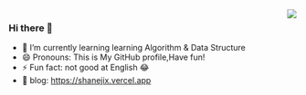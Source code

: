 <img align="right" src="https://github-readme-stats.vercel.app/api?username=shanejix&show_icons=true&theme=radical" />

### Hi there 👋

<!--
**shanejixx/shanejixx** is a ✨ _special_ ✨ repository because its `README.md` (this file) appears on your GitHub profile.

Here are some ideas to get you started:

- 🔭 I’m currently working on ...
- 🌱 I’m currently learning ...
- 👯 I’m looking to collaborate on ...
- 🤔 I’m looking for help with ...
- 💬 Ask me about ...
- 📫 How to reach me: ...
- 😄 Pronouns: ...
- ⚡ Fun fact: ...

-->

- 🌱 I’m currently learning learning Algorithm & Data Structure
- 😄 Pronouns: This is My GitHub profile,Have fun!
- ⚡ Fun fact: not good at English 😂
- 🔗 blog: https://shanejix.vercel.app
